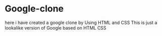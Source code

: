 # Google-clone
here i have created a google clone by Using HTML and CSS
This is just a lookalike version of Google based on HTML CSS 
